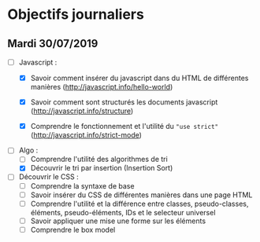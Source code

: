 # Objectifs journaliers

## Mardi 30/07/2019


* [ ] Javascript : 
  * [x] Savoir comment insérer du javascript dans du HTML de différentes manières (http://javascript.info/hello-world)
  * [x] Savoir comment sont structurés les documents javascript (http://javascript.info/structure)
  * [x] Comprendre le fonctionnement et l'utilité du `"use strict"` (http://javascript.info/strict-mode)


* [ ] Algo : 
  * [ ] Comprendre l'utilité des algorithmes de tri
  * [x] Découvrir le tri par insertion (Insertion Sort)

* [ ] Découvrir le CSS :
  * [ ] Comprendre la syntaxe de base
  * [ ] Savoir insérer du CSS de différentes manières dans une page HTML
  * [ ] Comprendre l'utilité et la différence entre classes, pseudo-classes, éléments, pseudo-éléments,  IDs et le selecteur universel
  * [ ] Savoir appliquer une mise une forme sur les éléments 
  * [ ] Comprendre le box model

